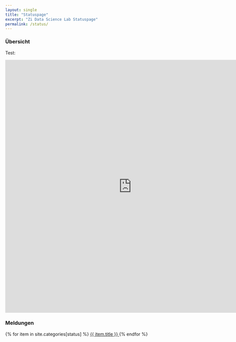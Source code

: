 ```yaml
---
layout: single
title: "Statuspage"
excerpt: "Zi Data Science Lab Statuspage"
permalink: /status/
---
```


### Übersicht

Test:

<iframe title="Stand der Impfkampagne nach Bundesländern" aria-label="Tabelle" id="datawrapper-chart-zA0AE" src="https://datawrapper.dwcdn.net/zA0AE/48/" scrolling="no" frameborder="0" style="border: none;" width="800" height="801"></iframe>


### Meldungen

{% for item in site.categories[status] %}
  <a href="{{ item.url }}" target="_self" draggable="false">
    {{ item.title }}
  </a>
{% endfor %}

